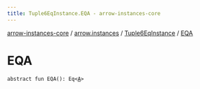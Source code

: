 ```yaml
---
title: Tuple6EqInstance.EQA - arrow-instances-core
---
```


[arrow-instances-core](../../index.html) / [arrow.instances](../index.html) / [Tuple6EqInstance](index.html) / [EQA](./-e-q-a.html)

# EQA

`abstract fun EQA(): Eq<`[`A`](index.html#A)`>`